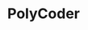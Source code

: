 ---
title: PolyCoder
link: https://arxiv.org/abs/2202.13169
release:
  month: 2
  year: 2022
training:
  code:
    pretraining:
      value: 5
      license: MIT
    finetuning:
      value: N/A
    alignment:
      value: N/A
  data:
    pretraining:
      value: Unknown
      license: D3 or D4
    sft:
      value: N/A
    alignment:
      value: N/A
evaluation:
  code:
    general:
      value: 5
      license: MIT
    safety:
      value: N/A
  data:
    utility:
      value: N/A
    safety:
      value: N/A
deployment:
  code:
    inference:
      value: 5
      license: CC BY-SA-4.0
  data:
    weights:
      value: 5
      license: CC BY-SA-4.0

---